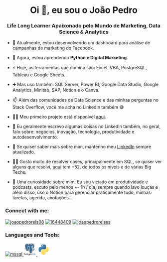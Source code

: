 <h1 align="center">Oi 👋, eu sou o João Pedro</h1>
<h3 align="center">Life Long Learner Apaixonado pelo Mundo de Marketing, Data Science & Analytics</h3>


- 🔭 Atualmente, estou desenvolvendo um dashboard para análise de campanhas de marketing do Facebook.

- 🌱 Agora, estou aprendendo **Python e Digital Marketing**.

- ⚡ Hoje, as ferramentas que domino são: Excel, VBA, PostgreSQL, Tableau e Google Sheets.

- ➕ Mas uso também: SQL Server, Power BI, Google Data Studio, Google Analytics, Minitab, SAP, Notion e o Canva.

- 📫 Além das comunidades de Data Science e das minhas perguntas no Stack Overflow, você me acha no LinkedIn também 😅

- 👨‍💻 Meu primeiro projeto está disponível [aqui](https://drive.google.com/drive/folders/177OmvD_uotUdnFlqrSrLSFPk9J4zAFVb).

- 💬 Eu geralmente escrevo algumas coisas no LinkedIn também, no geral, falo sobre: negócios, inovação, tecnologia, produtividade e autodesenvolvimento.

- 📄 Se quiser saber mais sobre mim, mantenho meu [LinkedIn](https://www.linkedin.com/in/joaopedroreis08/) sempre atualizado.

- 🐱‍👤 Gosto muito de resolver cases, principalmente em SQL, se quiser ver alguns que resolvi, [aqui](https://platform.stratascratch.com/user/joaopedroreisss) tem +52, de todos os níveis e de várias Big Techs.

- 👀 Uma curiosidade sobre mim: Eu sou viciado em produtividade e podcasts, escuto pelo menos +- 1h / dia, sempre quando lavo louças e além disso, uso o Notion para gerenciar praticamente tudo, minhas tarefas, agenda, anotações...

<h3 align="left">Connect with me:</h3>
<p align="left">
<a href="https://linkedin.com/in/joaopedroreis08" target="blank"><img align="center" src="https://raw.githubusercontent.com/rahuldkjain/github-profile-readme-generator/master/src/images/icons/Social/linked-in-alt.svg" alt="joaopedroreis08" height="30" width="40" /></a>
<a href="https://stackoverflow.com/users/16448409" target="blank"><img align="center" src="https://raw.githubusercontent.com/rahuldkjain/github-profile-readme-generator/master/src/images/icons/Social/stack-overflow.svg" alt="16448409" height="30" width="40" /></a>
<a href="https://kaggle.com/joaopedroreisss" target="blank"><img align="center" src="https://raw.githubusercontent.com/rahuldkjain/github-profile-readme-generator/master/src/images/icons/Social/kaggle.svg" alt="joaopedroreisss" height="30" width="40" /></a>
</p>

<h3 align="left">Languages and Tools:</h3>
<p align="left"> <a href="https://www.microsoft.com/en-us/sql-server" target="_blank" rel="noreferrer"> <img src="https://www.svgrepo.com/show/303229/microsoft-sql-server-logo.svg" alt="mssql" width="40" height="40"/> </a> <a href="https://www.postgresql.org" target="_blank" rel="noreferrer"> <img src="https://raw.githubusercontent.com/devicons/devicon/master/icons/postgresql/postgresql-original-wordmark.svg" alt="postgresql" width="40" height="40"/> </a> <a href="https://www.python.org" target="_blank" rel="noreferrer"> <img src="https://raw.githubusercontent.com/devicons/devicon/master/icons/python/python-original.svg" alt="python" width="40" height="40"/> </a> </p>

<!---
<p><img align="center" src="https://github-readme-stats.vercel.app/api/top-langs?username=joaopedroreisss&show_icons=true&locale=en&layout=compact" alt="joaopedroreisss" /></p>


- 👋 Hi, I’m @joaopedroreisss
- 👀 I’m interested in ...
- 🌱 I’m currently learning ...
- 💞️ I’m looking to collaborate on ...
- 📫 How to reach me ...

joaopedroreisss/joaopedroreisss is a ✨ special ✨ repository because its `README.md` (this file) appears on your GitHub profile.
You can click the Preview link to take a look at your changes.
--->
